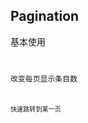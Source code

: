 ## Pagination

基本使用
<code src="./example/basic.tsx" />

改变每页显示条目数
<code src="./example/sizeChanger.tsx" />

快速跳转到某一页
<code src="./example/quickJumper.tsx" />

